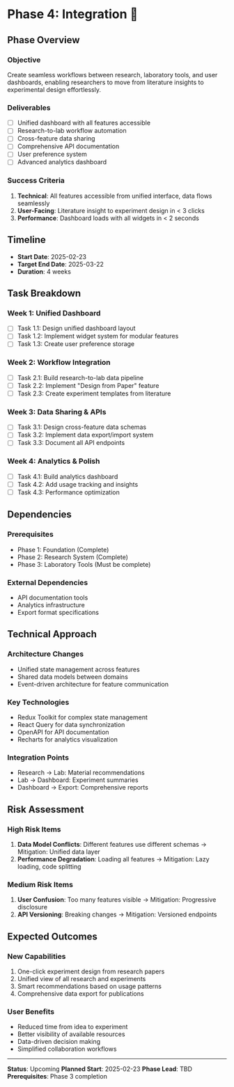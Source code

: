 # Phase 4: Integration 📅

## Phase Overview

### Objective
Create seamless workflows between research, laboratory tools, and user dashboards, enabling researchers to move from literature insights to experimental design effortlessly.

### Deliverables
- [ ] Unified dashboard with all features accessible
- [ ] Research-to-lab workflow automation
- [ ] Cross-feature data sharing
- [ ] Comprehensive API documentation
- [ ] User preference system
- [ ] Advanced analytics dashboard

### Success Criteria
1. **Technical**: All features accessible from unified interface, data flows seamlessly
2. **User-Facing**: Literature insight to experiment design in < 3 clicks
3. **Performance**: Dashboard loads with all widgets in < 2 seconds

## Timeline

- **Start Date**: 2025-02-23
- **Target End Date**: 2025-03-22
- **Duration**: 4 weeks

## Task Breakdown

### Week 1: Unified Dashboard
- [ ] Task 1.1: Design unified dashboard layout
- [ ] Task 1.2: Implement widget system for modular features
- [ ] Task 1.3: Create user preference storage

### Week 2: Workflow Integration
- [ ] Task 2.1: Build research-to-lab data pipeline
- [ ] Task 2.2: Implement "Design from Paper" feature
- [ ] Task 2.3: Create experiment templates from literature

### Week 3: Data Sharing & APIs
- [ ] Task 3.1: Design cross-feature data schemas
- [ ] Task 3.2: Implement data export/import system
- [ ] Task 3.3: Document all API endpoints

### Week 4: Analytics & Polish
- [ ] Task 4.1: Build analytics dashboard
- [ ] Task 4.2: Add usage tracking and insights
- [ ] Task 4.3: Performance optimization

## Dependencies

### Prerequisites
- Phase 1: Foundation (Complete)
- Phase 2: Research System (Complete)
- Phase 3: Laboratory Tools (Must be complete)

### External Dependencies
- API documentation tools
- Analytics infrastructure
- Export format specifications

## Technical Approach

### Architecture Changes
- Unified state management across features
- Shared data models between domains
- Event-driven architecture for feature communication

### Key Technologies
- Redux Toolkit for complex state management
- React Query for data synchronization
- OpenAPI for API documentation
- Recharts for analytics visualization

### Integration Points
- Research → Lab: Material recommendations
- Lab → Dashboard: Experiment summaries
- Dashboard → Export: Comprehensive reports

## Risk Assessment

### High Risk Items
1. **Data Model Conflicts**: Different features use different schemas → Mitigation: Unified data layer
2. **Performance Degradation**: Loading all features → Mitigation: Lazy loading, code splitting

### Medium Risk Items
1. **User Confusion**: Too many features visible → Mitigation: Progressive disclosure
2. **API Versioning**: Breaking changes → Mitigation: Versioned endpoints

## Expected Outcomes

### New Capabilities
1. One-click experiment design from research papers
2. Unified view of all research and experiments
3. Smart recommendations based on usage patterns
4. Comprehensive data export for publications

### User Benefits
- Reduced time from idea to experiment
- Better visibility of available resources
- Data-driven decision making
- Simplified collaboration workflows

---

**Status**: Upcoming
**Planned Start**: 2025-02-23
**Phase Lead**: TBD
**Prerequisites**: Phase 3 completion